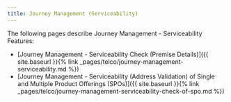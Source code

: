 ```yaml
---
title: Journey Management (Serviceability)
---
```


The following pages describe Journey Management - Serviceability Features:


- [Journey Management - Serviceability Check (Premise Details)]({{ site.baseurl }}{% link _pages/telco/journey-management-serviceability.md %})
- [Journey Management - Serviceability (Address Validation) of Single and Multiple Product Offerings (SPOs)]({{ site.baseurl }}{% link _pages/telco/journey-management-serviceability-check-of-spo.md %})